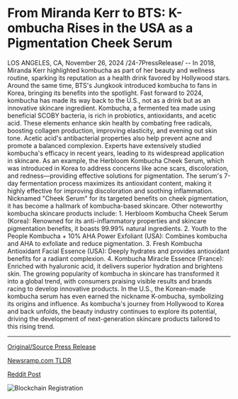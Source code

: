 # From Miranda Kerr to BTS: K-ombucha Rises in the USA as a Pigmentation Cheek Serum

LOS ANGELES, CA, November 26, 2024 /24-7PressRelease/ -- In 2018, Miranda Kerr highlighted kombucha as part of her beauty and wellness routine, sparking its reputation as a health drink favored by Hollywood stars. Around the same time, BTS's Jungkook introduced kombucha to fans in Korea, bringing its benefits into the spotlight. Fast forward to 2024, kombucha has made its way back to the U.S., not as a drink but as an innovative skincare ingredient.  Kombucha, a fermented tea made using beneficial SCOBY bacteria, is rich in probiotics, antioxidants, and acetic acid. These elements enhance skin health by combating free radicals, boosting collagen production, improving elasticity, and evening out skin tone. Acetic acid's antibacterial properties also help prevent acne and promote a balanced complexion.  Experts have extensively studied kombucha's efficacy in recent years, leading to its widespread application in skincare. As an example, the Herbloom Kombucha Cheek Serum, which was introduced in Korea to address concerns like acne scars, discoloration, and redness—providing effective solutions for pigmentation. The serum's 7-day fermentation process maximizes its antioxidant content, making it highly effective for improving discoloration and soothing inflammation. Nicknamed "Cheek Serum" for its targeted benefits on cheek pigmentation, it has become a hallmark of kombucha-based skincare.  Other noteworthy kombucha skincare products include:  1. Herbloom Kombucha Cheek Serum (Korea): Renowned for its anti-inflammatory properties and skincare pigmentation benefits, it boasts 99.99% natural ingredients.  2. Youth to the People Kombucha + 10% AHA Power Exfoliant (USA): Combines kombucha and AHA to exfoliate and reduce pigmentation.  3. Fresh Kombucha Antioxidant Facial Essence (USA): Deeply hydrates and provides antioxidant benefits for a radiant complexion.  4. Kombucha Miracle Essence (France): Enriched with hyaluronic acid, it delivers superior hydration and brightens skin.  The growing popularity of kombucha in skincare has transformed it into a global trend, with consumers praising visible results and brands racing to develop innovative products. In the U.S., the Korean-made kombucha serum has even earned the nickname K-ombucha, symbolizing its origins and influence.  As kombucha's journey from Hollywood to Korea and back unfolds, the beauty industry continues to explore its potential, driving the development of next-generation skincare products tailored to this rising trend. 

---

[Original/Source Press Release](https://www.24-7pressrelease.com/press_release/516547/from-miranda-kerr-to-bts-k-ombucha-rises-in-the-usa-as-a-pigmentation-cheek-serum)
                    

[Newsramp.com TLDR](https://newsramp.com/curated-news/kombucha-from-health-drink-to-skincare-trend/2fad51e96bc2df2f0b749c9c02de7fd7) 

 



[Reddit Post](https://www.reddit.com/r/newsramp/comments/1h0cscr/kombucha_from_health_drink_to_skincare_trend/) 



![Blockchain Registration](https://cdn.newsramp.app/24-7PressRelease/qrcode/2411/26/seekanSf.webp)